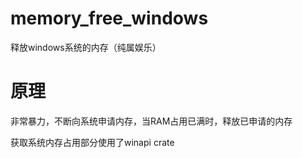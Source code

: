 # memory_free_windows
释放windows系统的内存（纯属娱乐）

# 原理
非常暴力，不断向系统申请内存，当RAM占用已满时，释放已申请的内存

获取系统内存占用部分使用了winapi crate

